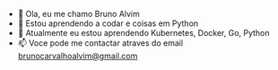 - 👋 Ola, eu me chamo Bruno Alvim
- 👀 Estou aprendendo a codar e coisas em Python
- 🌱 Atualmente eu estou aprendendo Kubernetes, Docker, Go, Python
- 📫 Voce pode me contactar atraves do email brunocarvalhoalvim@gmail.com

<!---
BrunoCarvalhoAlvim/BrunoCarvalhoAlvim is a ✨ special ✨ repository because its `README.md` (this file) appears on your GitHub profile.
You can click the Preview link to take a look at your changes.
--->
